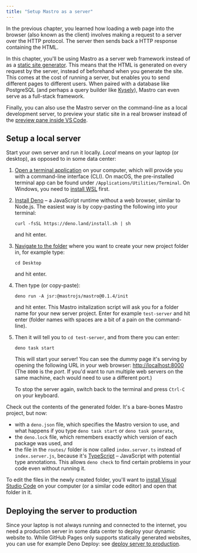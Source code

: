 ```yaml
---
title: "Setup Mastro as a server"
---
```


In the previous chapter, you learned how loading a web page into the browser (also known as the client) involves making a request to a server over the HTTP protocol. The server then sends back a HTTP response containing the HTML.

In this chapter, you'll be using Mastro as a server web framework instead of as a [static site generator](/guide/why-html-css/#you-want-to-build-a-website%3F). This means that the HTML is generated on every request by the server, instead of beforehand when you generate the site. This comes at the cost of running a server, but enables you to send different pages to different users. When paired with a database like PostgreSQL (and perhaps a query builder like [Kysely](https://kysely.dev/)), Mastro can even serve as a full-stack framework.

Finally, you can also use the Mastro server on the command-line as a local development server, to preview your static site in a real browser instead of the [preview pane inside VS Code](/guide/setup/).


## Setup a local server

Start your own server and run it locally. _Local_ means on your laptop (or desktop), as opposed to in some data center:

1.  [Open a terminal application](https://developer.mozilla.org/en-US/docs/Learn_web_development/Getting_started/Environment_setup/Command_line#how_do_you_access_the_terminal) on your computer, which will provide you with a command-line interface (CLI). On macOS, the pre-installed terminal app can be found under `/Applications/Utilities/Terminal`. On Windows, you need to [install WSL](https://learn.microsoft.com/en-us/windows/wsl/) first.

2.  [Install Deno](https://docs.deno.com/runtime/getting_started/installation/) – a JavaScript runtime without a web browser, similar to Node.js. The easiest way is by copy-pasting the following into your terminal:

        curl -fsSL https://deno.land/install.sh | sh

    and hit enter.

3.  [Navigate to the folder](https://developer.mozilla.org/en-US/docs/Learn_web_development/Getting_started/Environment_setup/Command_line#navigation_on_the_command_line) where you want to create your new project folder in, for example type:

        cd Desktop

    and hit enter.

4.  Then type (or copy-paste):

        deno run -A jsr:@mastrojs/mastro@0.1.4/init

    and hit enter. This Mastro initalization script will ask you for a folder name for your new server project. Enter for example `test-server` and hit enter (folder names with spaces are a bit of a pain on the command-line).

5.  Then it will tell you to `cd test-server`, and from there you can enter:

        deno task start

    This will start your server! You can see the dummy page it's serving by opening the following URL in your web browser: [http://localhost:8000](http://localhost:8000) (The `8000` is the _port_. If you'd want to run multiple web servers on the same machine, each would need to use a different port.)

    To stop the server again, switch back to the terminal and press `Ctrl-C` on your keyboard.

Check out the contents of the generated folder. It's a bare-bones Mastro project, but now:

- with a `deno.json` file, which specifies the Mastro version to use, and what happens if you type `deno task start` or `deno task generate`,
- the `deno.lock` file, which remembers exactly which version of each package was used, and
- the file in the `routes/` folder is now called `index.server.ts` instead of `index.server.js`, because it's [TypeScript](https://www.typescriptlang.org/) – JavaScript with potential type annotations. This allows `deno check` to find certain problems in your code even without running it.

To edit the files in the newly created folder, you'll want to [install Visual Studio Code](https://code.visualstudio.com/) on your computer (or a similar code editor) and open that folder in it.


## Deploying the server to production

Since your laptop is not always running and connected to the internet, you need a production server in some data center to deploy your dynamic website to. While GitHub Pages only supports statically generated websites, you can use for example Deno Deploy: see [deploy server to production](https://github.com/mastrojs/mastro#deploy-server-to-production).
